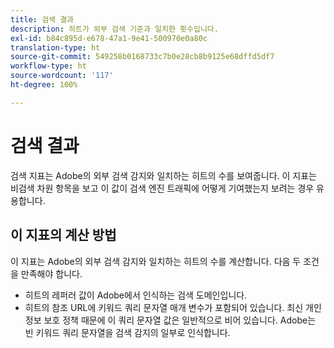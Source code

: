 ```yaml
---
title: 검색 결과
description: 히트가 외부 검색 기준과 일치한 횟수입니다.
exl-id: b84c895d-e678-47a1-9e41-500970e0a80c
translation-type: ht
source-git-commit: 549258b0168733c7b0e28cb8b9125e68dffd5df7
workflow-type: ht
source-wordcount: '117'
ht-degree: 100%

---
```


# 검색 결과

검색 지표는 Adobe의 외부 검색 감지와 일치하는 히트의 수를 보여줍니다. 이 지표는 비검색 차원 항목을 보고 이 값이 검색 엔진 트래픽에 어떻게 기여했는지 보려는 경우 유용합니다.

## 이 지표의 계산 방법

이 지표는 Adobe의 외부 검색 감지와 일치하는 히트의 수를 계산합니다. 다음 두 조건을 만족해야 합니다.

* 히트의 레퍼러 값이 Adobe에서 인식하는 검색 도메인입니다.
* 히트의 참조 URL에 키워드 쿼리 문자열 매개 변수가 포함되어 있습니다. 최신 개인 정보 보호 정책 때문에 이 쿼리 문자열 값은 일반적으로 비어 있습니다. Adobe는 빈 키워드 쿼리 문자열을 검색 감지의 일부로 인식합니다.
